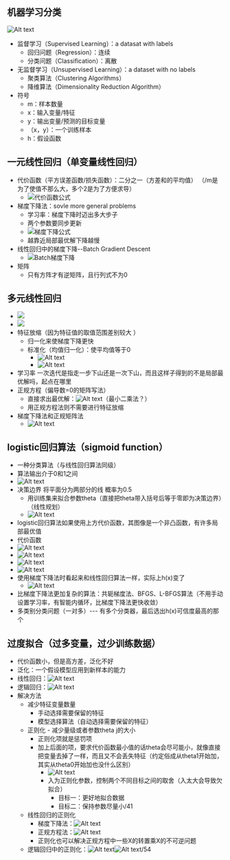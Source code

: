 ## 机器学习分类
![Alt text](image-24.png)
- 监督学习（Supervised Learning）：a datasat with labels
  - 回归问题（Regression）：连续
  - 分类问题（Classification）：离散
- 无监督学习（Unsupervised Learning）：a dataset with no labels
  - 聚类算法（Clustering Algorithms）
  - 降维算法（Dimensionality Reduction Algorithm）
- 符号
  -  m：样本数量
  -  x：输入变量/特征
  -  y：输出变量/预测的目标变量
  -  （x，y）：一个训练样本
  -  h：假设函数

## 一元线性回归（单变量线性回归）
  - 代价函数（平方误差函数/损失函数）：二分之一（方差和的平均值） （/m是为了使值不那么大，多个2是为了方便求导）
    - ![代价函数公式](image-1.png) 
  - 梯度下降法：sovle more general problems
    - 学习率：梯度下降时迈出多大步子  
    - 两个参数要同步更新
    - ![梯度下降公式](image.png)
    - 越靠近局部最优解下降越慢
  - 线性回归中的梯度下降--Batch Gradient Descent
    - ![Batch梯度下降](image-2.png)
  - 矩阵
    - 只有方阵才有逆矩阵，且行列式不为0
## 多元线性回归
  - ![ ](image-4.png)
  - ![ ](image-5.png)
  - 特征放缩（因为特征值的取值范围差别较大 ）
    - 归一化来使梯度下降更快
    - 标准化（均值归一化）：使平均值等于0
      - ![Alt text](image-3.png)
      - ![Alt text](image-6.png)
  - 学习率 一次迭代是指走一步下山还是一次下山，而且这样子得到的不是局部最优解吗，起点在哪里
- 正规方程（偏导数=0的矩阵写法）
  - 直接求出最优解：![Alt text](image-7.png)（最小二乘法？）
  - 用正规方程法则不需要进行特征放缩
- 梯度下降法和正规矩阵法
  - ![Alt text](image-8.png) 
## logistic回归算法（sigmoid function）
  - 一种分类算法（与线性回归算法同级）
  - 算法输出介于0和1之间
  - ![Alt text](image-9.png)
  - 决策边界 将平面分为两部分的线 概率为0.5
    - 用训练集来拟合参数theta（直接把theta带入括号后等于零即为决策边界）（线性规划）
    - ![Alt text](image-10.png)
  - logistic回归算法如果使用上方代价函数，其图像是一个非凸函数，有许多局部最优值
  - 代价函数
  - ![Alt text](image-14.png)
  - ![Alt text](image-15.png)
  - ![Alt text](image-13.png)
  - ![Alt text](image-12.png)
  - 使用梯度下降法时看起来和线性回归算法一样，实际上h(x)变了
    - ![Alt text](image-16.png)
  - 比梯度下降法更加复杂的算法：共轭梯度法、BFGS、L-BFGS算法（不用手动设置学习率，有智能内循环，比梯度下降法更快收敛）
- 多类别分类问题（一对多）--- 有多个分类器，最后选出h(x)可信度最高的那个
## 过度拟合（过多变量，过少训练数据）
  - 代价函数小，但是高方差，泛化不好
  - 泛化：一个假设模型应用到新样本的能力 
  - 线性回归：![Alt text](image-17.png) 
  - 逻辑回归：![Alt text](image-18.png)
  - 解决方法
    - 减少特征变量数量
      - 手动选择需要保留的特征
      - 模型选择算法（自动选择需要保留的特征）
    - 正则化 - 减少量级或者参数theta j的大小
      - 正则化项就是惩罚项
      - 加上后面的项，要求代价函数最小值的话theta会尽可能小，就像直接把变量去掉了一样，而且又不会丢失特征（约定俗成从theta1开始加，其实从theta0开始加也没什么区别）
        - ![Alt text](image-20.png)
        - 入为正则化参数，控制两个不同目标之间的取舍（入太大会导致欠拟合）
          - 目标一：更好地拟合数据
          - 目标二：保持参数尽量小/41
    - 线性回归的正则化
      - 梯度下降法：![Alt text](image-21.png)
      - 正规方程法：![Alt text](image-22.png)
      - 正则化也可以解决正规方程中一些X的转置乘X的不可逆问题
    - 逻辑回归中的正则化：![Alt text](image-23.png)![Alt text](image-33.png)/54
